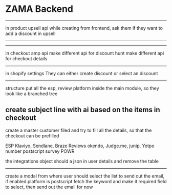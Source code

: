 # ZAMA Backend

---

in product upsell api
while creating from frontend,
ask them if they want to add a discount in upsell

---

---

in checkout amp api
make different api for discount hunt
make different api for checkout details

---

in shopify settings
They can either create discount or select an discount

---

structure
put all the esp, review platform inside the main module, so they look like a branched tree

## create subject line with ai based on the items in checkout

create a master customer filed and try to fill all the details, so that the checkout can be prefilled

ESP
Klaviyo, Sendlane, Braze
Reviews
okendo, Judge.me, junip, Yotpo
number
postscript
survey
POWR

the integrations object should a json in user details and remove the table






--------------

create a modal from where user should select the list to send out the email,
if enabled platform is postscript fetch the keyword and make it required field to select, then send out the email for now